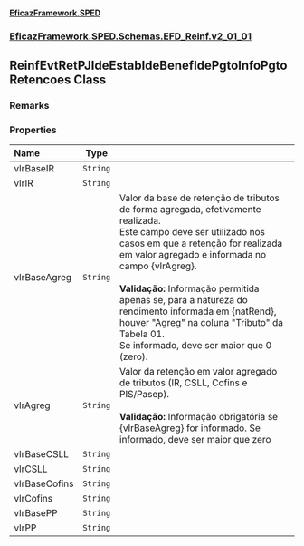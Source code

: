 #### [EficazFramework.SPED](EficazFrameworkSPED.md 'EficazFramework SPED')
### [EficazFramework.SPED.Schemas.EFD_Reinf.v2_01_01](EficazFramework.SPED.Schemas.EFD_Reinf.v2_01_01.md 'EficazFramework.SPED.Schemas.EFD_Reinf.v2_01_01')

## ReinfEvtRetPJIdeEstabIdeBenefIdePgtoInfoPgtoRetencoes Class

### Remarks
### Properties

| Name | Type | |
| :--- | :---: | :--- |
| vlrBaseIR | `String` |  |
| vlrIR | `String` |  |
| vlrBaseAgreg | `String` | Valor da base de retenção de tributos de forma agregada, efetivamente realizada. <br/>            Este campo deve ser utilizado nos casos em que a retenção for realizada em valor agregado e             informada no campo {vlrAgreg}. <br/><br/><b>Validação: </b>Informação permitida apenas se, para a natureza do rendimento informada             em {natRend}, houver "Agreg" na coluna "Tributo" da Tabela 01.<br/>            Se informado, deve ser maior que 0 (zero). |
| vlrAgreg | `String` | Valor da retenção em valor agregado de tributos (IR, CSLL, Cofins e PIS/Pasep). <br/><br/><b>Validação: </b>Informação obrigatória se {vlrBaseAgreg} for informado. Se informado, deve ser maior que zero |
| vlrBaseCSLL | `String` |  |
| vlrCSLL | `String` |  |
| vlrBaseCofins | `String` |  |
| vlrCofins | `String` |  |
| vlrBasePP | `String` |  |
| vlrPP | `String` |  |
